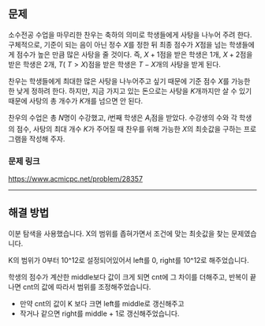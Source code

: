 ## 문제

소수전공 수업을 마무리한 찬우는 축하의 의미로 학생들에게 사탕을 나누어 주려 한다. 구체적으로, 기준이 되는 음이 아닌 정수
$X$를 정한 뒤 최종 점수가
$X$점을 넘는 학생들에게 점수가 높은 만큼 많은 사탕을 줄 것이다. 즉,
$X+1$점을 받은 학생은
$1$개,
$X+2$점을 받은 학생은
$2$개,
$T$(
$T > X$)점을 받은 학생은
$T - X$개의 사탕을 받게 된다.

찬우는 학생들에게 최대한 많은 사탕을 나누어주고 싶기 때문에 기준 점수
$X$를 가능한 한 낮게 정하려 한다. 하지만, 지금 가지고 있는 돈으로는 사탕을
$K$개까지만 살 수 있기 때문에 사탕의 총 개수가
$K$개를 넘으면 안 된다.

찬우의 수업은 총
$N$명이 수강했고,
$i$번째 학생은
$A_i$점을 받았다. 수강생의 수와 각 학생의 점수, 사탕의 최대 개수
$K$가 주어질 때 찬우를 위해 가능한
$X$의 최솟값을 구하는 프로그램을 작성해 주자.

### 문제 링크

https://www.acmicpc.net/problem/28357

---

## 해결 방법

이분 탐색을 사용했습니다. X의 범위를 좁혀가면서 조건에 맞는 최솟값을 찾는 문제였습니다.

K의 범위가 0부터 10^12로 설정되어있어서 left를 0, right를 10^12로 해주었습니다.

학생의 점수가 계산한 middle보다 값이 크게 되면 cnt에 그 차이를 더해주고, 반복이 끝나면 cnt의 값에 따라서 범위를 조정해주었습니다.

- 만약 cnt의 값이 K 보다 크면 left를 middle로 갱신해주고
- 작거나 같으면 right를 middle + 1로 갱신해주었습니다.
